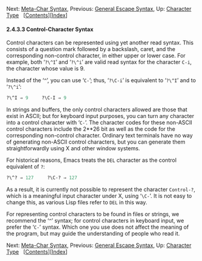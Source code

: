 

Next: [Meta-Char Syntax](Meta_002dChar-Syntax.html), Previous: [General Escape Syntax](General-Escape-Syntax.html), Up: [Character Type](Character-Type.html)   \[[Contents](index.html#SEC_Contents "Table of contents")]\[[Index](Index.html "Index")]

#### 2.4.3.3 Control-Character Syntax

Control characters can be represented using yet another read syntax. This consists of a question mark followed by a backslash, caret, and the corresponding non-control character, in either upper or lower case. For example, both ‘`?\^I`’ and ‘`?\^i`’ are valid read syntax for the character `C-i`, the character whose value is 9.

Instead of the ‘`^`’, you can use ‘`C-`’; thus, ‘`?\C-i`’ is equivalent to ‘`?\^I`’ and to ‘`?\^i`’:

```lisp
?\^I ⇒ 9     ?\C-I ⇒ 9
```

In strings and buffers, the only control characters allowed are those that exist in ASCII; but for keyboard input purposes, you can turn any character into a control character with ‘`C-`’. The character codes for these non-ASCII control characters include the 2\*\*26 bit as well as the code for the corresponding non-control character. Ordinary text terminals have no way of generating non-ASCII control characters, but you can generate them straightforwardly using X and other window systems.

For historical reasons, Emacs treats the `DEL` character as the control equivalent of `?`:

```lisp
?\^? ⇒ 127     ?\C-? ⇒ 127
```

As a result, it is currently not possible to represent the character `Control-?`, which is a meaningful input character under X, using ‘`\C-`’. It is not easy to change this, as various Lisp files refer to `DEL` in this way.

For representing control characters to be found in files or strings, we recommend the ‘`^`’ syntax; for control characters in keyboard input, we prefer the ‘`C-`’ syntax. Which one you use does not affect the meaning of the program, but may guide the understanding of people who read it.

Next: [Meta-Char Syntax](Meta_002dChar-Syntax.html), Previous: [General Escape Syntax](General-Escape-Syntax.html), Up: [Character Type](Character-Type.html)   \[[Contents](index.html#SEC_Contents "Table of contents")]\[[Index](Index.html "Index")]
